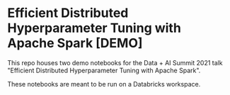 # Efficient Distributed Hyperparameter Tuning with Apache Spark [DEMO]
This repo houses two demo notebooks for the Data + AI Summit 2021 talk "Efficient Distributed Hyperparameter Tuning with Apache Spark".

These notebooks are meant to be run on a Databricks workspace.
